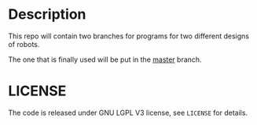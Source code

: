 Description
===========
 
This repo will contain two branches for programs for two different designs of robots.

The one that is finally used will be put in the [master](https://github.com/tonyxue/Botball2014/tree/master) branch.

LICENSE
=======
The code is released under GNU LGPL V3 license, see ```LICENSE``` for details.